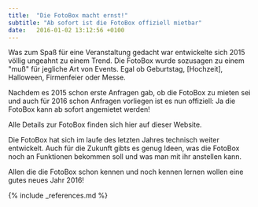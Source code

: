 ```yaml
---
title:  "Die FotoBox macht ernst!"
subtitle: "Ab sofort ist die FotoBox offiziell mietbar"
date:   2016-01-02 13:12:56 +0100
---
```

Was zum Spaß für eine Veranstaltung gedacht war entwickelte sich 2015 völlig ungeahnt zu einem Trend. Die FotoBox wurde sozusagen zu einem "muß" für jegliche Art von Events. Egal ob Geburtstag, [Hochzeit], Halloween, Firmenfeier oder Messe.

Nachdem es 2015 schon erste Anfragen gab, ob die FotoBox zu mieten sei und auch für 2016 schon Anfragen vorliegen ist es nun offiziell: Ja die FotoBox kann ab sofort angemietet werden! 

Alle Details zur FotoBox finden sich hier auf dieser Website. 

Die FotoBox hat sich im laufe des letzten Jahres technisch weiter entwickelt. Auch für die Zukunft gibts es genug Ideen, was die FotoBox noch an Funktionen bekommen soll und was man mit ihr anstellen kann.

Allen die die FotoBox schon kennen und noch kennen lernen wollen eine gutes neues Jahr 2016! 

{% include _references.md %}
